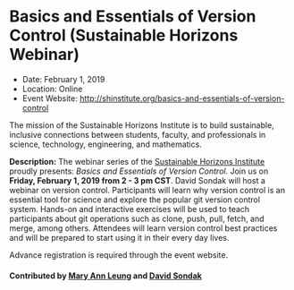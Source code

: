 # Basics and Essentials of Version Control (Sustainable Horizons Webinar)

- Date: February 1, 2019
- Location: Online
- Event Website: http://shinstitute.org/basics-and-essentials-of-version-control

The mission of the Sustainable Horizons Institute is to build sustainable, inclusive connections between students, faculty, and professionals in science, technology, engineering, and mathematics.  

**Description:**  The webinar series of the [Sustainable Horizons Institute](http://shinstitute.org/) proudly presents: *Basics and Essentials of Version Control*. Join us on **Friday, February 1, 2019 from 2 - 3 pm CST**.  David Sondak will host a webinar on version control. Participants will learn why version control is an essential tool for science and explore the popular git version control system. Hands-on and interactive exercises will be used to teach participants about git operations such as clone, push, pull, fetch, and merge, among others. Attendees will learn version control best practices and will be prepared to start using it in their every day lives.

Advance registration is required through the event website.

#### Contributed by [Mary Ann Leung](https://github.com/shinstitute "Mary Ann Leung GitHub Profile") and [David Sondak](https://github.com/dsondak "David Sondak GitHub Profile")

<!---
Publish: yes
RSS update: 2019-01-30
Categories: Development
Topics: version control
Tags: webinar
Level: 2
Prerequisites: default
Aggregate: none
--->
